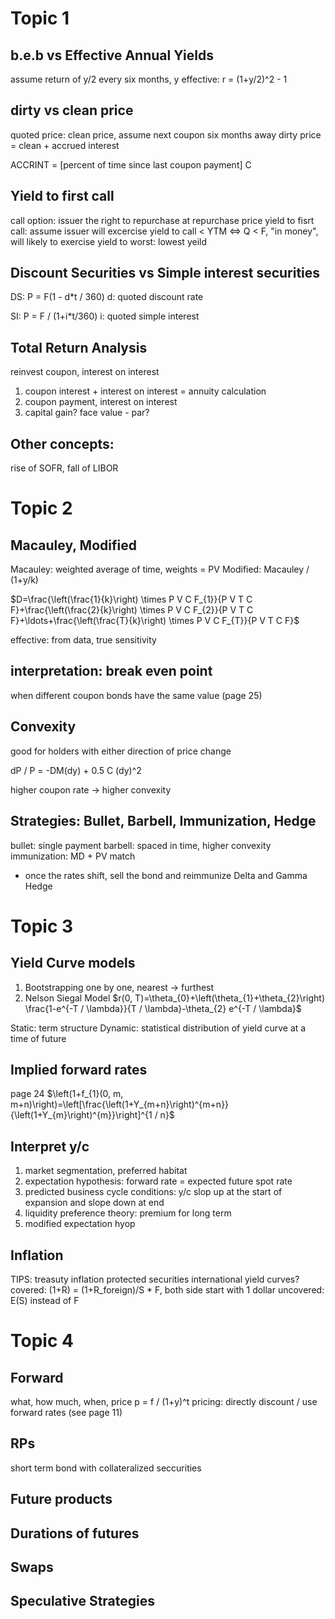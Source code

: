 # Topic 1
## b.e.b vs Effective Annual Yields
assume return of y/2 every six months, y
effective: r = (1+y/2)^2 - 1
## dirty vs clean price
quoted price: clean price, assume next coupon six months away
dirty price = clean + accrued interest

ACCRINT = [percent of time since last coupon payment] C
## Yield to first call
call option: issuer the right to repurchase at repurchase price
yield to fisrt call: assume issuer will excercise
yield to call < YTM <=> Q < F, "in money", will likely to exercise
yield to worst: lowest yeild
## Discount Securities vs Simple interest securities
DS: P = F(1 - d*t / 360)
d: quoted discount rate

SI: P = F / (1+i*t/360)
i: quoted simple interest 

## Total Return Analysis
reinvest coupon, interest on interest
1. coupon interest + interest on interest = annuity calculation
2. coupon payment, interest on interest
3. capital gain? face value - par?
## Other concepts:
rise of SOFR, fall of LIBOR


# Topic 2
## Macauley, Modified
Macauley: weighted average of time, weights = PV
Modified: Macauley / (1+y/k) 

$D=\frac{\left(\frac{1}{k}\right) \times P V C F_{1}}{P V T C F}+\frac{\left(\frac{2}{k}\right) \times P V C F_{2}}{P V T C F}+\ldots+\frac{\left(\frac{T}{k}\right) \times P V C F_{T}}{P V T C F}$

effective: from data, true sensitivity
## interpretation: break even point
when different coupon bonds have the same value (page 25) 
## Convexity
good for holders with either direction of price change 

dP / P = -DM(dy) + 0.5 C (dy)^2

higher coupon rate -> higher convexity
## Strategies: Bullet, Barbell, Immunization, Hedge
bullet: single payment
barbell: spaced in time, higher convexity
immunization: MD + PV match
- once the rates shift, sell the bond and reimmunize
Delta and Gamma Hedge

# Topic 3
## Yield Curve models
1. Bootstrapping
one by one, nearest -> furthest
2. Nelson Siegal Model
$r(0, T)=\theta_{0}+\left(\theta_{1}+\theta_{2}\right) \frac{1-e^{-T / \lambda}}{T / \lambda}-\theta_{2} e^{-T / \lambda}$

Static: term structure
Dynamic: statistical distribution of yield curve at a time of future

## Implied forward rates
page 24
$\left(1+f_{1}(0, m, m+n)\right)=\left[\frac{\left(1+Y_{m+n}\right)^{m+n}}{\left(1+Y_{m}\right)^{m}}\right]^{1 / n}$
## Interpret y/c
1. market segmentation, preferred habitat
2. expectation hypothesis: forward rate = expected future spot rate
3. predicted business cycle conditions: y/c slop up at the start of expansion and slope down at end
4. liquidity preference theory: premium for long term
5. modified expectation hyop

## Inflation
TIPS: treasuty inflation protected securities
international yield curves?
covered: (1+R) = (1+R_foreign)/S * F, both side start with 1 dollar 
uncovered: E(S) instead of F

# Topic 4
## Forward
what, how much, when, price
p = f / (1+y)^t
pricing: directly discount / use forward rates (see page 11)
## RPs
short term bond with collateralized seccurities 
## Future products

## Durations of futures

## Swaps

## Speculative Strategies